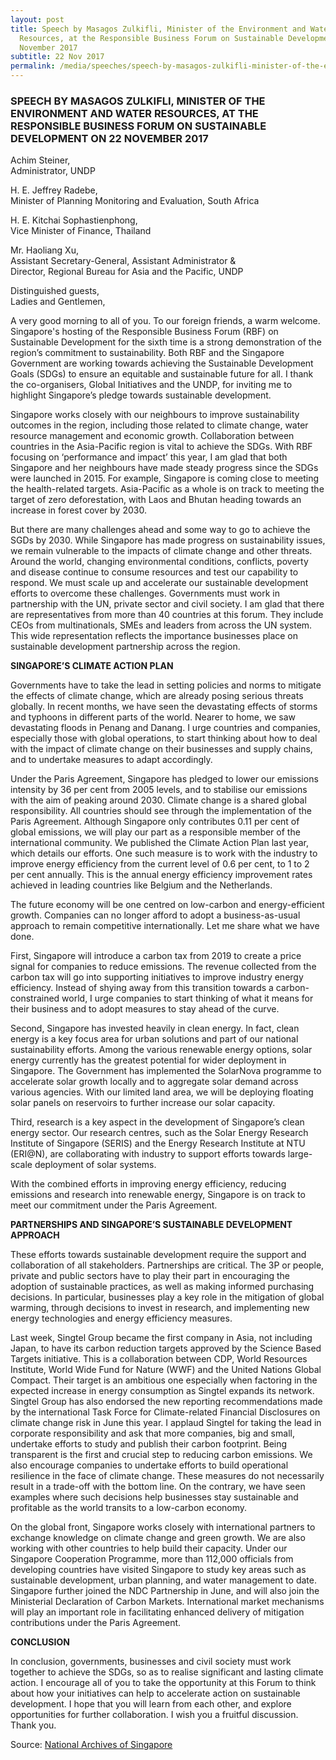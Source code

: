 ```yaml
---
layout: post
title: Speech by Masagos Zulkifli, Minister of the Environment and Water
  Resources, at the Responsible Business Forum on Sustainable Development on 22
  November 2017
subtitle: 22 Nov 2017
permalink: /media/speeches/speech-by-masagos-zulkifli-minister-of-the-environment-and-water-resources-at-the-responsible-business-forum-on-sustainable-development-on-22-november-2017
---
```

### SPEECH BY MASAGOS ZULKIFLI, MINISTER OF THE ENVIRONMENT AND WATER RESOURCES, AT THE RESPONSIBLE BUSINESS FORUM ON SUSTAINABLE DEVELOPMENT ON 22 NOVEMBER 2017

Achim Steiner,  
Administrator, UNDP

H. E. Jeffrey Radebe,   
Minister of Planning Monitoring and Evaluation, South Africa

H. E. Kitchai Sophastienphong,   
Vice Minister of Finance, Thailand

Mr. Haoliang Xu,   
Assistant Secretary-General, Assistant Administrator &   
Director, Regional Bureau for Asia and the Pacific, UNDP 

Distinguished guests,   
Ladies and Gentlemen,

A very good morning to all of you. To our foreign friends, a warm welcome. Singapore's hosting of the Responsible Business Forum (RBF) on Sustainable Development for the sixth time is a strong demonstration of the region’s commitment to sustainability. Both RBF and the Singapore Government are working towards achieving the Sustainable Development Goals (SDGs) to ensure an equitable and sustainable future for all. I thank the co-organisers, Global Initiatives and the UNDP, for inviting me to highlight Singapore’s pledge towards sustainable development.

Singapore works closely with our neighbours to improve sustainability outcomes in the region, including those related to climate change, water resource management and economic growth. Collaboration between countries in the Asia-Pacific region is vital to achieve the SDGs. With RBF focusing on ‘performance and impact’ this year, I am glad that both Singapore and her neighbours have made steady progress since the SDGs were launched in 2015. For example, Singapore is coming close to meeting the health-related targets. Asia-Pacific as a whole is on track to meeting the target of zero deforestation, with Laos and Bhutan heading towards an increase in forest cover by 2030.

But there are many challenges ahead and some way to go to achieve the SGDs by 2030. While Singapore has made progress on sustainability issues, we remain vulnerable to the impacts of climate change and other threats. Around the world, changing environmental conditions, conflicts, poverty and disease continue to consume resources and test our capability to respond. We must scale up and accelerate our sustainable development efforts to overcome these challenges. Governments must work in partnership with the UN, private sector and civil society. I am glad that there are representatives from more than 40 countries at this forum. They include CEOs from multinationals, SMEs and leaders from across the UN system. This wide representation reflects the importance businesses place on sustainable development partnership across the region.

**SINGAPORE’S CLIMATE ACTION PLAN**

Governments have to take the lead in setting policies and norms to mitigate the effects of climate change, which are already posing serious threats globally. In recent months, we have seen the devastating effects of storms and typhoons in different parts of the world. Nearer to home, we saw devastating floods in Penang and Danang. I urge countries and companies, especially those with global operations, to start thinking about how to deal with the impact of climate change on their businesses and supply chains, and to undertake measures to adapt accordingly.

Under the Paris Agreement, Singapore has pledged to lower our emissions intensity by 36 per cent from 2005 levels, and to stabilise our emissions with the aim of peaking around 2030. Climate change is a shared global responsibility. All countries should see through the implementation of the Paris Agreement. Although Singapore only contributes 0.11 per cent of global emissions, we will play our part as a responsible member of the international community. We published the Climate Action Plan last year, which details our efforts. One such measure is to work with the industry to improve energy efficiency from the current level of 0.6 per cent, to 1 to 2 per cent annually. This is the annual energy efficiency improvement rates achieved in leading countries like Belgium and the Netherlands. 

The future economy will be one centred on low-carbon and energy-efficient growth. Companies can no longer afford to adopt a business-as-usual approach to remain competitive internationally. Let me share what we have done.

First, Singapore will introduce a carbon tax from 2019 to create a price signal for companies to reduce emissions. The revenue collected from the carbon tax will go into supporting initiatives to improve industry energy efficiency. Instead of shying away from this transition towards a carbon-constrained world, I urge companies to start thinking of what it means for their business and to adopt measures to stay ahead of the curve.

Second, Singapore has invested heavily in clean energy. In fact, clean energy is a key focus area for urban solutions and part of our national sustainability efforts. Among the various renewable energy options, solar energy currently has the greatest potential for wider deployment in Singapore. The Government has implemented the SolarNova programme to accelerate solar growth locally and to aggregate solar demand across various agencies. With our limited land area, we will be deploying floating solar panels on reservoirs to further increase our solar capacity. 

Third, research is a key aspect in the development of Singapore’s clean energy sector. Our research centres, such as the Solar Energy Research Institute of Singapore (SERIS) and the Energy Research Institute at NTU (ERI@N), are collaborating with industry to support efforts towards large-scale deployment of solar systems. 

With the combined efforts in improving energy efficiency, reducing emissions and research into renewable energy, Singapore is on track to meet our commitment under the Paris Agreement.

**PARTNERSHIPS AND SINGAPORE’S SUSTAINABLE DEVELOPMENT APPROACH**

These efforts towards sustainable development require the support and collaboration of all stakeholders. Partnerships are critical. The 3P or people, private and public sectors have to play their part in encouraging the adoption of sustainable practices, as well as making informed purchasing decisions. In particular, businesses play a key role in the mitigation of global warming, through decisions to invest in research, and implementing new energy technologies and energy efficiency measures. 

Last week, Singtel Group became the first company in Asia, not including Japan, to have its carbon reduction targets approved by the Science Based Targets initiative. This is a collaboration between CDP, World Resources Institute, World Wide Fund for Nature (WWF) and the United Nations Global Compact. Their target is an ambitious one especially when factoring in the expected increase in energy consumption as Singtel expands its network. Singtel Group has also endorsed the new reporting recommendations made by the international Task Force for Climate-related Financial Disclosures on climate change risk in June this year. I applaud Singtel for taking the lead in corporate responsibility and ask that more companies, big and small, undertake efforts to study and publish their carbon footprint. Being transparent is the first and crucial step to reducing carbon emissions. We also encourage companies to undertake efforts to build operational resilience in the face of climate change. These measures do not necessarily result in a trade-off with the bottom line. On the contrary, we have seen examples where such decisions help businesses stay sustainable and profitable as the world transits to a low-carbon economy.

On the global front, Singapore works closely with international partners to exchange knowledge on climate change and green growth. We are also working with other countries to help build their capacity. Under our Singapore Cooperation Programme, more than 112,000 officials from developing countries have visited Singapore to study key areas such as sustainable development, urban planning, and water management to date. Singapore further joined the NDC Partnership in June, and will also join the Ministerial Declaration of Carbon Markets. International market mechanisms will play an important role in facilitating enhanced delivery of mitigation contributions under the Paris Agreement.

**CONCLUSION**

In conclusion, governments, businesses and civil society must work together to achieve the SDGs, so as to realise significant and lasting climate action. I encourage all of you to take the opportunity at this Forum to think about how your initiatives can help to accelerate action on sustainable development. I hope that you will learn from each other, and explore opportunities for further collaboration. I wish you a fruitful discussion. Thank you.

Source: [National Archives of Singapore](https://www.nas.gov.sg/archivesonline/data/pdfdoc/MSE_20171122001.pdf)